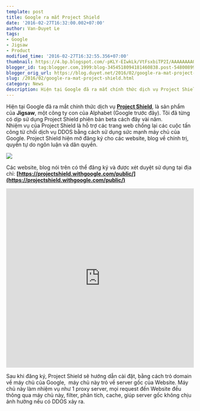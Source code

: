 ```yaml
---
template: post
title: Google ra mắt Project Shield
date: '2016-02-27T16:32:00.002+07:00'
author: Van-Duyet Le
tags:
- Google
- Jigsaw
- Product
modified_time: '2016-02-27T16:32:55.356+07:00'
thumbnail: https://4.bp.blogspot.com/-pKLY-EIwkLk/VtFsxbiTP2I/AAAAAAAAQbs/gt0QUH2BeB8/s1600/project-shield.png
blogger_id: tag:blogger.com,1999:blog-3454518094181460838.post-5480089971522747391
blogger_orig_url: https://blog.duyet.net/2016/02/google-ra-mat-project-shield.html
slug: /2016/02/google-ra-mat-project-shield.html
category: News
description: Hiện tại Google đã ra mắt chính thức dịch vụ Project Shield
---
```


Hiện tại Google đã ra mắt chính thức dịch vụ **[Project Shield](https://projectshield.withgoogle.com/)**, là sản phẩm của **Jigsaw**, một công ty con của Alphabet (Google trước đây). Tôi đã từng có dịp sử dụng Project Shield phiên bản beta cách đây vài năm.  
Nhiệm vụ của Project Shield là hỗ trợ các trang web chống lại các cuộc tấn công từ chối dịch vụ DDOS bằng cách sử dụng sức mạnh máy chủ của Google. Project Shield hiện mở đăng ký cho các website, blog về chính trị, quyền tự do ngôn luận và dân quyền.  
  
  

[![](https://4.bp.blogspot.com/-pKLY-EIwkLk/VtFsxbiTP2I/AAAAAAAAQbs/gt0QUH2BeB8/s320/project-shield.png)](http://blog.duyetdev.com/2016/02/google-ra-mat-project-shield.html)

  
  
Các website, blog nói trên có thể đăng ký và được xét duyệt sử dụng tại địa chỉ: **[https://projectshield.withgoogle.com/public/](https://projectshield.withgoogle.com/public/)**  
  

<iframe allowfullscreen="" frameborder="0" height="480" src="https://www.youtube.com/embed/YZqiF5Duh0U" style="border: 0; width: 100%; max-width: 853px;"></iframe>
  


  
Sau khi đăng ký, Project Shield sẽ hướng dẫn cài đặt, bằng cách trỏ domain về máy chủ của Google,  máy chủ này trỏ về server gốc của Website. Máy chủ này làm nhiệm vụ như 1 proxy server, mọi request đến Website đều thông qua máy chủ này, filter, phân tích, cache, giúp server gốc không chịu ảnh hưởng nếu có DDOS xảy ra.

